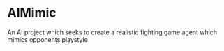 # AIMimic
An AI project which seeks to create a realistic fighting game agent which mimics opponents playstyle
